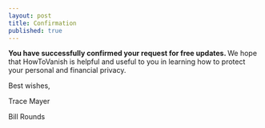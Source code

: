 ```yaml
---
layout: post
title: Confirmation
published: true
---
```

<p><strong>You have successfully confirmed your request for free updates. </strong>We hope that HowToVanish is helpful and useful to you in learning how to protect your personal and financial privacy.</p>
<p>Best wishes,</p>
<p>Trace Mayer</p>
<p>Bill Rounds</p>
